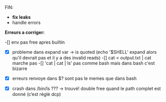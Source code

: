 FIN:

- **fix leaks**
- handle errors

**Erreurs a corriger:**

-[] env pas free apres builtin
-[x] probleme dans expand var -> is quoted (echo '$SHELL' expand alors qu'il devrait pas et il y a des invalid reads)
-[] cat < output.txt | cat  marche pas
-[] 'cat | cat | ls' pas comme bash mais dans bash c'est bizarre
-[x] erreurs renvoye dans $? sont pas le memes que dans bash
-[x] crash dans /bin/ls ???
 -> trouvé! double free quand le path complet est donné (c’est réglé dcp)

